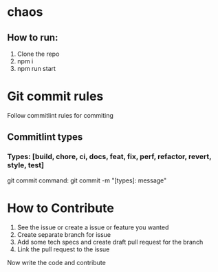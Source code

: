 # chaos

## How to run:

1. Clone the repo
2. npm i
3. npm run start

# Git commit rules

Follow commitlint rules for commiting

## Commitlint types

### Types: [build, chore, ci, docs, feat, fix, perf, refactor, revert, style, test]

git commit command: git commit -m "[types]: message"

# How to Contribute

1. See the issue or create a issue or feature you wanted
2. Create separate branch for issue
3. Add some tech specs and create draft pull request for the branch
4. Link the pull request to the issue

Now write the code and contribute
 
